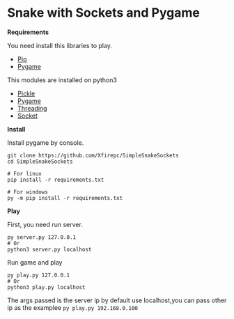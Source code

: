 # Snake with Sockets and Pygame

**Requirements**

You need install this libraries to play.

- [Pip](https://pypi.org/)
- [Pygame](https://github.com/pygame/pygame)

This modules are installed on python3
- [Pickle](https://docs.python.org/3/library/pickle.html)
- [Pygame](http://localhost/)
- [Threading](https://docs.python.org/3/library/threading.html)
- [Socket](https://docs.python.org/3/library/socket.html)



**Install**

Install pygame by console.

```shell
git clone https://github.com/Xfirepc/SimpleSnakeSockets
cd SimpleSnakeSockets

# For linux
pip install -r requirements.txt

# For windows
py -m pip install -r requirements.txt

```


**Play**

First, you need run server.

```shell
py server.py 127.0.0.1
# Or
python3 server.py localhost

```
Run game and play

```shell
py play.py 127.0.0.1
# Or
python3 play.py localhost

```
The args passed is the server ip by default use localhost,you can pass other ip as the examplee ```py play.py 192.168.0.100``` 